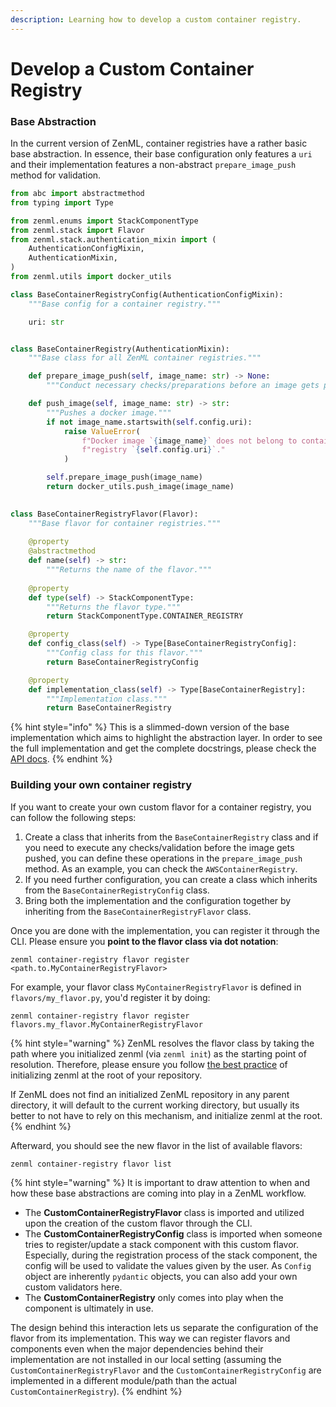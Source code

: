 ```yaml
---
description: Learning how to develop a custom container registry.
---
```


# Develop a Custom Container Registry

### Base Abstraction

In the current version of ZenML, container registries have a rather basic base abstraction. In essence, their base configuration only features a `uri` and their implementation features a non-abstract `prepare_image_push` method for validation.

```python
from abc import abstractmethod
from typing import Type

from zenml.enums import StackComponentType
from zenml.stack import Flavor
from zenml.stack.authentication_mixin import (
    AuthenticationConfigMixin,
    AuthenticationMixin,
)
from zenml.utils import docker_utils

class BaseContainerRegistryConfig(AuthenticationConfigMixin):
    """Base config for a container registry."""

    uri: str


class BaseContainerRegistry(AuthenticationMixin):
    """Base class for all ZenML container registries."""

    def prepare_image_push(self, image_name: str) -> None:
        """Conduct necessary checks/preparations before an image gets pushed."""

    def push_image(self, image_name: str) -> str:
        """Pushes a docker image."""
        if not image_name.startswith(self.config.uri):
            raise ValueError(
                f"Docker image `{image_name}` does not belong to container "
                f"registry `{self.config.uri}`."
            )

        self.prepare_image_push(image_name)
        return docker_utils.push_image(image_name)

    
class BaseContainerRegistryFlavor(Flavor):
    """Base flavor for container registries."""
    
    @property
    @abstractmethod
    def name(self) -> str:
        """Returns the name of the flavor."""
        
    @property
    def type(self) -> StackComponentType:
        """Returns the flavor type."""
        return StackComponentType.CONTAINER_REGISTRY

    @property
    def config_class(self) -> Type[BaseContainerRegistryConfig]:
        """Config class for this flavor."""
        return BaseContainerRegistryConfig

    @property
    def implementation_class(self) -> Type[BaseContainerRegistry]:
        """Implementation class."""
        return BaseContainerRegistry
```

{% hint style="info" %}
This is a slimmed-down version of the base implementation which aims to highlight the abstraction layer. In order to see the full implementation and get the complete docstrings, please check the [API docs](https://apidocs.zenml.io/latest/core\_code\_docs/core-container\_registries/#zenml.container\_registries.base\_container\_registry.BaseContainerRegistry).
{% endhint %}

### Building your own container registry

If you want to create your own custom flavor for a container registry, you can follow the following steps:

1. Create a class that inherits from the `BaseContainerRegistry` class and if you need to execute any checks/validation before the image gets pushed, you can define these operations in the `prepare_image_push` method. As an example, you can check the `AWSContainerRegistry`.
2. If you need further configuration, you can create a class which inherits from the `BaseContainerRegistryConfig` class.
3. Bring both the implementation and the configuration together by inheriting from the `BaseContainerRegistryFlavor` class.

Once you are done with the implementation, you can register it through the CLI. Please ensure you **point to the flavor class via dot notation**:

```shell
zenml container-registry flavor register <path.to.MyContainerRegistryFlavor>
```

For example, your flavor class `MyContainerRegistryFlavor` is defined in `flavors/my_flavor.py`, you'd register it by doing:

```shell
zenml container-registry flavor register flavors.my_flavor.MyContainerRegistryFlavor
```

{% hint style="warning" %}
ZenML resolves the flavor class by taking the path where you initialized zenml (via `zenml init`) as the starting point of resolution. Therefore, please ensure you follow [the best practice](broken-reference) of initializing zenml at the root of your repository.

If ZenML does not find an initialized ZenML repository in any parent directory, it will default to the current working directory, but usually its better to not have to rely on this mechanism, and initialize zenml at the root.
{% endhint %}

Afterward, you should see the new flavor in the list of available flavors:

```shell
zenml container-registry flavor list
```

{% hint style="warning" %}
It is important to draw attention to when and how these base abstractions are coming into play in a ZenML workflow.

* The **CustomContainerRegistryFlavor** class is imported and utilized upon the creation of the custom flavor through the CLI.
* The **CustomContainerRegistryConfig** class is imported when someone tries to register/update a stack component with this custom flavor. Especially, during the registration process of the stack component, the config will be used to validate the values given by the user. As `Config` object are inherently `pydantic` objects, you can also add your own custom validators here.
* The **CustomContainerRegistry** only comes into play when the component is ultimately in use.

The design behind this interaction lets us separate the configuration of the flavor from its implementation. This way we can register flavors and components even when the major dependencies behind their implementation are not installed in our local setting (assuming the `CustomContainerRegistryFlavor` and the `CustomContainerRegistryConfig` are implemented in a different module/path than the actual `CustomContainerRegistry`).
{% endhint %}
